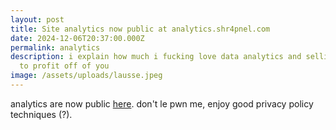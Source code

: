 ```yaml
---
layout: post
title: Site analytics now public at analytics.shr4pnel.com
date: 2024-12-06T20:37:00.000Z
permalink: analytics
description: i explain how much i fucking love data analytics and selling them
  to profit off of you
image: /assets/uploads/lausse.jpeg
---
```

analytics are now public [here](https://analyics.shr4pnel.com). don't le pwn me, enjoy good privacy policy techniques (?).
